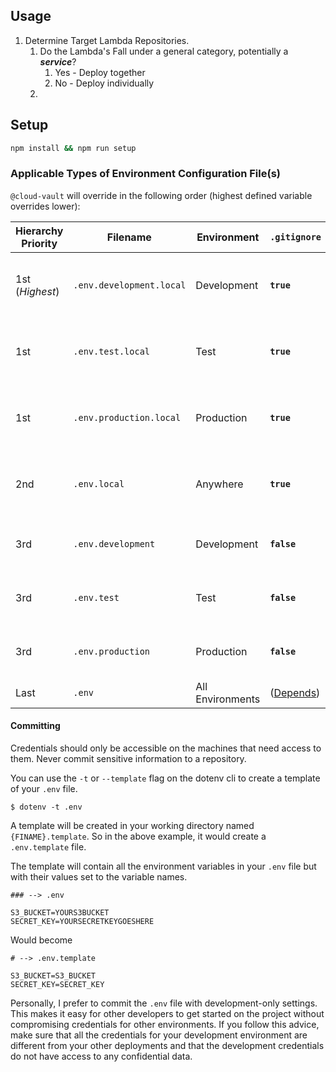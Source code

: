 ## Usage ##

1. Determine Target Lambda Repositories.
   1. Do the Lambda's Fall under a general category, potentially a ***service***?
      1. Yes - Deploy together
      2. No - Deploy individually
   2. 

## Setup ##

```bash
npm install && npm run setup
```

### Applicable Types of Environment Configuration File(s) ###

`@cloud-vault` will override in the following order (highest defined variable overrides lower):

| Hierarchy Priority | Filename                 | Environment          | `.gitignore`             | Notes                                                        |
| ------------------ | ------------------------ | -------------------- | ------------------------ | ------------------------------------------------------------ |
| 1st (*Highest*)    | `.env.development.local` | Development          | **`true`**               | Local overrides of environment-specific settings.            |
| 1st                | `.env.test.local`        | Test                 | **`true`**               | Local overrides of environment-specific settings.            |
| 1st                | `.env.production.local`  | Production           | **`true`**               | Local overrides of environment-specific settings.            |
| 2nd                | `.env.local`             | Anywhere             | **`true`**               | Local overrides. Loaded in all environments *except* `test`. |
| 3rd                | `.env.development`       | Development          | **`false`**              | Shared environment-specific settings                         |
| 3rd                | `.env.test`              | Test                 | **`false`**              | Shared environment-specific settings                         |
| 3rd                | `.env.production`        | Production           | **`false`**              | Shared environment-specific settings                         |
| Last               | `.env`                   | All Environments     | ([Depends](#committing)) | N/A                                                          |

#### Committing ####

Credentials should only be accessible on the machines that need access to them. Never commit sensitive information to a repository.

You can use the `-t` or `--template` flag on the dotenv cli to create a template of your `.env` file.

```shell
$ dotenv -t .env
```

A template will be created in your working directory named `{FINAME}.template`. So in the above example, it would create a `.env.template` file.

The template will contain all the environment variables in your `.env` file but with their values set to the variable names.

```shell
### --> .env

S3_BUCKET=YOURS3BUCKET
SECRET_KEY=YOURSECRETKEYGOESHERE
```

Would become

```shell
# --> .env.template

S3_BUCKET=S3_BUCKET
SECRET_KEY=SECRET_KEY
```

Personally, I prefer to commit the `.env` file with development-only settings. This makes it easy for other developers to get started on the project without compromising credentials for other environments. If you follow this advice, make
sure that all the credentials for your development environment are different from your other deployments and that the development credentials do not have access to any confidential data.
